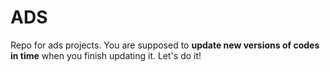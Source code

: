 # ADS
Repo for ads projects.
You are supposed to **update new versions of codes in time** when you finish updating it.
Let's do it!

